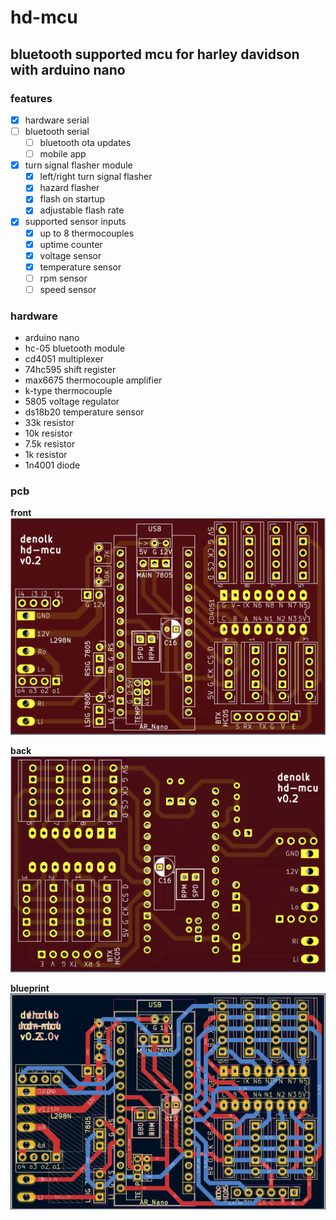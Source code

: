 # hd-mcu

## bluetooth supported mcu for harley davidson with arduino nano

### features

- [x] hardware serial
- [ ] bluetooth serial
  - [ ] bluetooth ota updates
  - [ ] mobile app
- [x] turn signal flasher module
  - [x] left/right turn signal flasher
  - [x] hazard flasher
  - [x] flash on startup
  - [x] adjustable flash rate
- [x] supported sensor inputs
  - [x] up to 8 thermocouples
  - [x] uptime counter
  - [x] voltage sensor
  - [x] temperature sensor
  - [ ] rpm sensor
  - [ ] speed sensor

### hardware

- arduino nano
- hc-05 bluetooth module
- cd4051 multiplexer
- 74hc595 shift register
- max6675 thermocouple amplifier
- k-type thermocouple
- 5805 voltage regulator
- ds18b20 temperature sensor
- 33k resistor
- 10k resistor
- 7.5k resistor
- 1k resistor
- 1n4001 diode

### pcb

**front**
![front](./pcb/pcb-front.png)

**back**
![back](./pcb/pcb-back.png)

**blueprint**
![raw](./pcb/pcb-blueprint.png)
